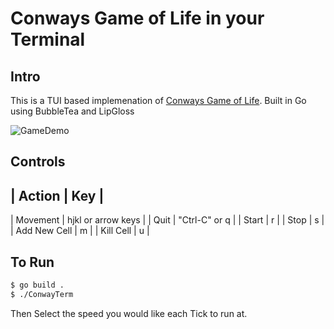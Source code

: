 # Conways Game of Life in your Terminal

## Intro
This is a TUI based implemenation of [Conways Game of Life](). Built in Go using BubbleTea and LipGloss

![GameDemo](/img/ConwayDemo.gif)

## Controls

| Action | Key |
----------------
| Movement | hjkl or arrow keys |
| Quit | "Ctrl-C" or q |
| Start | r |
| Stop | s |
| Add New Cell | m |
| Kill Cell | u |

## To Run
```bash
$ go build .
$ ./ConwayTerm
```

Then Select the speed you would like each Tick to run at.
